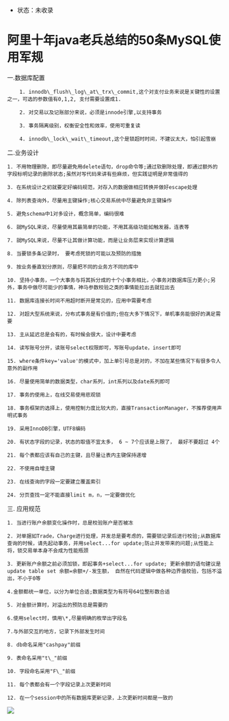 - 状态：未收录

# 阿里十年java老兵总结的50条MySQL使用军规

一.数据库配置

        1. innodb\_flush\_log\_at\_trx\_commit,这个对支付业务来说是关键性的设置之一，可选的参数值有0,1,2, 支付需要设置成1.

        2. 对交易以及记账部分来说，必须是innode引擎,以支持事务

        3. 事务隔离级别，权衡安全性和效率，使用可重复读

        4. innodb\_lock\_wait\_timeout,这个是锁超时时间，不建议太大，怕引起雪崩

二.业务设计

    1. 不用物理删除，即尽量避免用delete语句，drop命令等;通过软删除处理，即通过额外的字段标明记录的删除状态;虽然对写代码来讲有些麻烦，但实践证明是非常值得的

    3. 在系统设计之初就要定好编码规范，对存入的数据做相应转换并做好escape处理

    4. 除列表查询外，尽量用主键操作;核心交易系统中尽量避免非主键操作

    5. 避免schema中1对多设计，概念简单，编码很难

    6. 就MySQL来说，尽量使用其最简单的功能，不用其高级功能如触发器，连表等

    7. 就MySQL来说，尽量不让其做计算功能，而是让业务层来实现计算逻辑

    8. 当要锁多条记录时， 要考虑死锁的可能以及预防的措施

    9. 按业务垂直划分原则，尽量把不同的业务方不同的库中

    10. 坚持小事务，一个大事务与将其拆分成的十个小事务相比，小事务对数据库压力更小;另外，事务中做尽可能少的事情，神马参数校验之类的事情能拉出去就拉出去

    11. 数据库连接长时间不用超时断开是常见的，应用中需要考虑

    12. 对超大型系统来说，分布式事务是有价值的;但在大多下情况下，单机事务能很好的满足需要

    13. 主从延迟总是会有的，有时候会很大，设计中要考虑

    14. 读写账号分开，读账号select权限即可，写账号update，insert即可

    15. where条件key='value'的模式中，加上单引号总是对的，不加在某些情况下有很多令人意外的副作用

    16. 尽量使用简单的数据类型，char系列，int系列以及date系列即可

    17. 事务的使用上，在线交易使用悲观锁

    18. 事务框架的选择上，使用控制力度比较大的，直接TransactionManager，不推荐使用声明式事务

    19. 采用InnoDB引擎，UTF8编码

    20. 有状态字段的记录，状态的取值不宜太多， 6 ~ 7个应该是上限了， 最好不要超过 4个

    21. 每个表都应该有自己的主键，且尽量让表内主键保持递增

    22. 不使用自增主键

    23. 在线查询的字段一定要建立覆盖索引

    24. 分页查找一定不能直接limit m，n，一定要做优化

三. 应用规范

    1. 当进行账户余额变化操作时，总是校验账户是否被冻

    2. 对单据如Trade，Charge进行处理，并发总是要考虑的，需要锁记录后进行校验;从数据库查询的时候，请先起动事务，并用select...for update;防止并发带来的问题;从性能上将，锁交易单本身不会成为性能瓶颈

    3. 更新账户余额之前必须加锁，即起事务+select...for update; 更新余额的语句建议是update table set 余额=余额+/-发生额， 自然在代码逻辑中做各种边界值校验，包括不溢出，不小于0等

    4.金额都统一单位，以分为单位合适;数据类型为有符号64位整形数合适

    5. 对金额计算时，对溢出的预防总是需要的

    6.使用select时，慎用\*,尽量明确的枚举出字段名

    7.与外部交互的地方，记录下外部发生时间

    8. db命名采用"cashpay"前缀

    9. 表命名采用"t\_"前缀

    10. 字段命名采用"F\_"前缀

    11. 每个表都会有一个字段记录上次更新时间

    12. 在一个session中的所有数据库更新记录，上次更新时间都是一致的

![](/img/MySQL/01/1649758791-d76e13b94aadde730cfa2503c606e71b.png)

